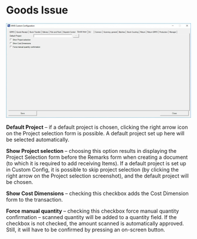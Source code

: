 # Goods Issue

![Goods Issue](./media/cc-goods-issue.png)

**Default Project** – if a default project is chosen, clicking the right arrow icon on the Project selection form is possible. A default project set up here will be selected automatically.

**Show Project selection** – choosing this option results in displaying the Project Selection form before the Remarks form when creating a document (to which it is required to add receiving Items). If a default project is set up in Custom Config, it is possible to skip project selection (by clicking the right arrow on the Project selection screenshot), and the default project will be chosen.

**Show Cost Dimensions** – checking this checkbox adds the Cost Dimension form to the transaction.

**Force manual quantity** – checking this checkbox force manual quantity confirmation – scanned quantity will be added to a quantity field. If the checkbox is not checked, the amount scanned is automatically approved. Still, it will have to be confirmed by pressing an on-screen button.
